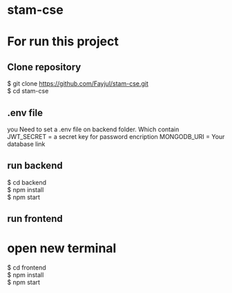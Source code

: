 # stam-cse

# For run this project

## Clone repository

$ git clone https://github.com/Fayjul/stam-cse.git
<br>
$ cd stam-cse

## .env file

you Need to set a .env file on backend folder. Which contain
<br>
JWT_SECRET = a secret key for password encription
MONGODB_URI = Your database link

## run backend

$ cd backend <br>
$ npm install <br>
$ npm start <br>

## run frontend

# open new terminal

$ cd frontend <br>
$ npm install <br>
$ npm start <br>
